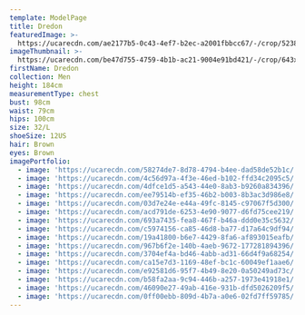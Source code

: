 ```yaml
---
template: ModelPage
title: Dredon
featuredImage: >-
  https://ucarecdn.com/ae2177b5-0c43-4ef7-b2ec-a2001fbbcc67/-/crop/5238x2627/0,0/-/preview/
imageThumbnail: >-
  https://ucarecdn.com/be47d755-4759-4b1b-ac21-9004e91bd421/-/crop/643x828/388,246/-/preview/
firstName: Dredon
collection: Men
height: 184cm
measurementType: chest
bust: 98cm
waist: 79cm
hips: 100cm
size: 32/L
shoeSize: 12US
hair: Brown
eyes: Brown
imagePortfolio:
  - image: 'https://ucarecdn.com/58274de7-8d78-4794-b4ee-dad58de52b1c/'
  - image: 'https://ucarecdn.com/4c56d97a-4f3e-46ed-b102-ffd34c2095c5/'
  - image: 'https://ucarecdn.com/4dfce1d5-a543-44e0-8ab3-b9260a834396/'
  - image: 'https://ucarecdn.com/ee79514b-ef35-46b2-b003-8b3ac3d986e8/'
  - image: 'https://ucarecdn.com/03d7e24e-e44a-49fc-8145-c97067f5d300/'
  - image: 'https://ucarecdn.com/acd791de-6253-4e90-9077-d6fd75cee219/'
  - image: 'https://ucarecdn.com/693a7435-fea8-467f-b46a-ddd0e35c5632/'
  - image: 'https://ucarecdn.com/c5974156-ca85-46d8-ba77-d17a64c9df94/'
  - image: 'https://ucarecdn.com/19a41800-b6e7-4429-8fa6-af893015eafb/'
  - image: 'https://ucarecdn.com/967b6f2e-140b-4aeb-9672-177281894396/'
  - image: 'https://ucarecdn.com/3704ef4a-bd46-4abb-ad31-66d4f9a68254/'
  - image: 'https://ucarecdn.com/ca15e7d3-1169-48ef-bc1c-60049ef1aae6/'
  - image: 'https://ucarecdn.com/e92581d6-95f7-4b49-8e20-0a50249ad73c/'
  - image: 'https://ucarecdn.com/b58fa2aa-9c94-446b-a257-1973e41918e1/'
  - image: 'https://ucarecdn.com/46090e27-49ab-416e-931b-dfd5026209f5/'
  - image: 'https://ucarecdn.com/0ff00ebb-809d-4b7a-a0e6-02fd7ff59785/'
---
```


